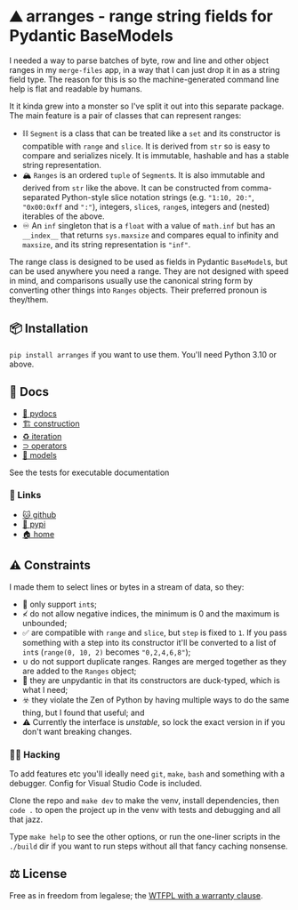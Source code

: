 # ⛰️ arranges - range string fields for Pydantic BaseModels

I needed a way to parse batches of byte, row and line and other object ranges
in my `merge-files` app, in a way that I can just drop it in as a string field
type. The reason for this is so the machine-generated command line help is
flat and readable by humans.

It it kinda grew into a monster so I've split it out into this separate
package. The main feature is a pair of classes that can represent ranges:

* ⛓️ `Segment` is a class that can be treated like a `set` and its constructor is
  compatible with `range` and `slice`. It is derived from `str` so is easy to
  compare and serializes nicely. It is immutable, hashable and has a stable
  string representation.
* 🏔️ `Ranges` is an ordered `tuple` of `Segment`s. It is also immutable and
  derived from `str` like the above. It can be constructed from comma-separated
  Python-style slice notation strings (e.g. `"1:10, 20:"`, `"0x00:0xff` and
  `":"`), integers, `slice`s, `range`s, integers and (nested) iterables of the
  above.
* ♾️ An `inf` singleton that is a `float` with a value of `math.inf` but has an
  `__index__` that returns `sys.maxsize` and compares equal to infinity and
  `maxsize`, and its string representation is `"inf"`.

The range class is designed to be used as fields in Pydantic `BaseModel`s,
but can be used anywhere you need a range. They are not designed with speed in
mind, and comparisons usually use the canonical string form by converting other
things into `Ranges` objects. Their preferred pronoun is they/them.

## 📦 Installation

`pip install arranges` if you want to use them. You'll need Python 3.10 or
above.

## 📖 Docs

* [🐍 pydocs](https://bitplane.net/dev/python/arranges/pydoc)
* [🏗 construction](construction)
* [♻️ iteration](iteration)
* [⊃ operators](operators)
* [🧱 models](models)

See the tests for executable documentation

### 🔗 Links

* [🐱 github](https://github.com/bitplane/arranges)
* [🐍 pypi](https://pypi.org/arranges)
* [🏠 home](https://bitplane.net/dev/python/arranges)

## ⚠️ Constraints

I made them to select lines or bytes in a stream of data, so they:

* 🔢 only support `int`s;
* ≮ do not allow negative indices, the minimum is 0 and the maximum is
  unbounded;
* ✅ are compatible with `range` and `slice`, but `step` is fixed to `1`. If
  you pass something with a step into its constructor it'll be converted to
  a list of `int`s (`range(0, 10, 2)` becomes `"0,2,4,6,8"`);
* ∪ do not support duplicate ranges. Ranges are merged together as they are
  added to the `Ranges` object;
* 🐍 they are unpydantic in that its constructors are duck-typed, which is
  what I need;
* ☣️ they violate the Zen of Python by having multiple ways to do the same
  thing, but I found that useful; and
* ⚠️ Currently the interface is *unstable*, so lock the exact version in if
  you don't want breaking changes.

### 👨‍💻 Hacking

To add features etc you'll ideally need `git`, `make`, `bash` and something
with a debugger. Config for Visual Studio Code is included.

Clone the repo and `make dev` to make the venv, install dependencies, then
`code .` to open the project up in the venv with tests and debugging and all
that jazz.

Type `make help` to see the other options, or run the one-liner scripts in the
`./build` dir if you want to run steps without all that fancy caching nonsense.

## ⚖️ License

Free as in freedom from legalese; the [WTFPL with a warranty clause](LICENSE.md).
